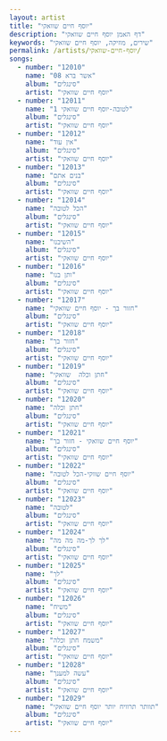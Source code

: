```yaml
---
layout: artist
title: "יוסף חיים שוואקי"
description: "דף האמן יוסף חיים שוואקי"
keywords: "שירים, מוזיקה, יוסף חיים שוואקי"
permalink: /artists/יוסף-חיים-שוואקי/
songs:
  - number: "12010"
    name: "08 אשר ברא"
    album: "סינגלים"
    artist: "יוסף חיים שוואקי"
  - number: "12011"
    name: "1 לטובה-יוסף חיים שוואקי"
    album: "סינגלים"
    artist: "יוסף חיים שוואקי"
  - number: "12012"
    name: "אין עוד"
    album: "סינגלים"
    artist: "יוסף חיים שוואקי"
  - number: "12013"
    name: "בנים אתם"
    album: "סינגלים"
    artist: "יוסף חיים שוואקי"
  - number: "12014"
    name: "הכל לטובה"
    album: "סינגלים"
    artist: "יוסף חיים שוואקי"
  - number: "12015"
    name: "השיבנו"
    album: "סינגלים"
    artist: "יוסף חיים שוואקי"
  - number: "12016"
    name: "ותן בנו"
    album: "סינגלים"
    artist: "יוסף חיים שוואקי"
  - number: "12017"
    name: "חזור בך - יוסף חיים שוואקי"
    album: "סינגלים"
    artist: "יוסף חיים שוואקי"
  - number: "12018"
    name: "חזור בך"
    album: "סינגלים"
    artist: "יוסף חיים שוואקי"
  - number: "12019"
    name: "חתן וכלה  שוואקי"
    album: "סינגלים"
    artist: "יוסף חיים שוואקי"
  - number: "12020"
    name: "חתן וכלה"
    album: "סינגלים"
    artist: "יוסף חיים שוואקי"
  - number: "12021"
    name: "יוסף חיים שוואקי - חזור בך"
    album: "סינגלים"
    artist: "יוסף חיים שוואקי"
  - number: "12022"
    name: "יוסף חיים שווקי-הכל לטובה"
    album: "סינגלים"
    artist: "יוסף חיים שוואקי"
  - number: "12023"
    name: "לטובה"
    album: "סינגלים"
    artist: "יוסף חיים שוואקי"
  - number: "12024"
    name: "לך לך-מה מה מה"
    album: "סינגלים"
    artist: "יוסף חיים שוואקי"
  - number: "12025"
    name: "לך"
    album: "סינגלים"
    artist: "יוסף חיים שוואקי"
  - number: "12026"
    name: "משיח"
    album: "סינגלים"
    artist: "יוסף חיים שוואקי"
  - number: "12027"
    name: "משמח חתן וכלה"
    album: "סינגלים"
    artist: "יוסף חיים שוואקי"
  - number: "12028"
    name: "עשה למענך"
    album: "סינגלים"
    artist: "יוסף חיים שוואקי"
  - number: "12029"
    name: "תוותר תרוויח יותר יוסף חיים שוואקי"
    album: "סינגלים"
    artist: "יוסף חיים שוואקי"
---
```

